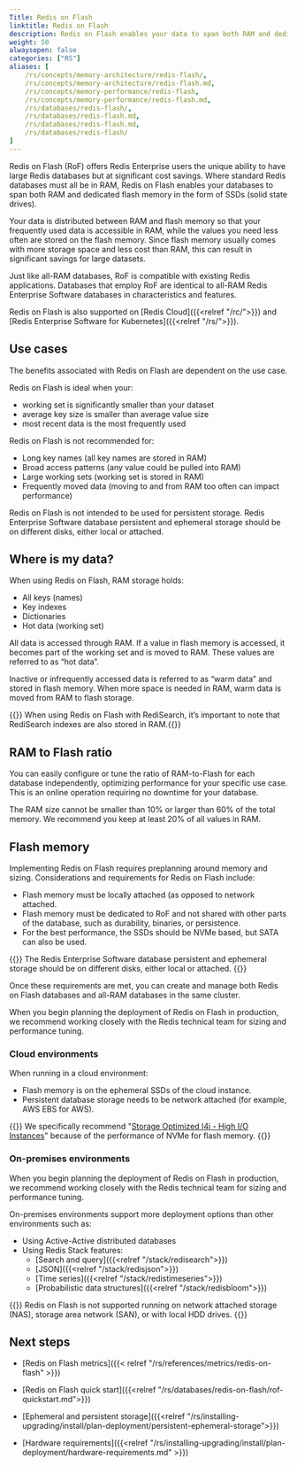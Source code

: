 ```yaml
---
Title: Redis on Flash
linktitle: Redis on Flash
description: Redis on Flash enables your data to span both RAM and dedicated flash memory.
weight: 50
alwaysopen: false
categories: ["RS"]
aliases: [
    /rs/concepts/memory-architecture/redis-flash/,
    /rs/concepts/memory-architecture/redis-flash.md,
    /rs/concepts/memory-performance/redis-flash,
    /rs/concepts/memory-performance/redis-flash.md,
    /rs/databases/redis-flash/,
    /rs/databases/redis-flash.md,
    /rs/databases/redis-flash.md,
    /rs/databases/redis-flash/
]
---
```

Redis on Flash (RoF) offers Redis Enterprise users the unique ability to
have large Redis databases but at significant cost savings. Where
standard Redis databases must all be in RAM, Redis on Flash enables your databases to span both RAM and dedicated flash memory in the form of SSDs (solid state drives).

Your data is distributed between RAM and flash memory so that your frequently used data is accessible in RAM, while the values you need less often are stored on the flash memory. Since flash memory usually comes with more storage space and less cost than RAM, this can result in significant savings for large datasets.

Just like all-RAM databases, RoF is compatible with existing Redis applications. Databases that employ RoF are identical to all-RAM Redis Enterprise Software databases in characteristics and features.

Redis on Flash is also supported on [Redis Cloud]({{<relref "/rc/">}}) and [Redis Enterprise Software for Kubernetes]({{<relref "/rs/">}}).

## Use cases

The benefits associated with Redis on Flash are dependent on the use case.

Redis on Flash is ideal when your:

- working set is significantly smaller than your dataset
- average key size is smaller than average value size
- most recent data is the most frequently used

Redis on Flash is not recommended for:

- Long key names (all key names are stored in RAM)
- Broad access patterns (any value could be pulled into RAM)
- Large working sets (working set is stored in RAM)
- Frequently moved data (moving to and from RAM too often can impact performance)

Redis on Flash is not intended to be used for persistent storage. Redis Enterprise Software database persistent and ephemeral storage should be on different disks, either local or attached.

## Where is my data?

When using Redis on Flash, RAM storage holds:
- All keys (names)
- Key indexes
- Dictionaries
- Hot data (working set)

All data is accessed through RAM. If a value in flash memory is accessed, it becomes part of the working set and is moved to RAM. These values are referred to as “hot data”.

Inactive or infrequently accessed data is referred to as “warm data” and stored in flash memory. When more space is needed in RAM, warm data is moved from RAM to flash storage.

{{<note>}} When using Redis on Flash with RediSearch, it’s important to note that RediSearch indexes are also stored in RAM.{{</note>}}

## RAM to Flash ratio

You can easily configure or tune the ratio of RAM-to-Flash for each database independently, optimizing performance for your specific use case. This is an online operation requiring no downtime for your database.

The RAM size cannot be smaller than 10% or larger than 60% of the total memory. We recommend you keep at least 20% of all values in RAM.

## Flash memory

Implementing Redis on Flash requires preplanning around memory and sizing. Considerations and requirements for Redis on Flash include:

- Flash memory must be locally attached (as opposed to network attached.
- Flash memory must be dedicated to RoF and not shared with other parts of the database, such as durability, binaries, or persistence.
- For the best performance, the SSDs should be NVMe based, but SATA can also be used.

{{<note>}} The Redis Enterprise Software database persistent and ephemeral storage should be on different disks, either local or attached. {{</note>}}

Once these requirements are met, you can create and manage both Redis on Flash databases and
all-RAM databases in the same cluster.

When you begin planning the deployment of Redis on Flash in production,
we recommend working closely with the Redis technical team for
sizing and performance tuning.

### Cloud environments

When running in a cloud environment:

- Flash memory is on the ephemeral SSDs of the cloud instance.
- Persistent database storage needs to be network attached (for example, AWS EBS for AWS).

{{<note>}}
We specifically recommend "[Storage Optimized I4i - High I/O Instances](https://aws.amazon.com/ec2/instance-types/#storage-optimized)" because of the performance of NVMe for flash memory. {{</note>}}

### On-premises environments

When you begin planning the deployment of Redis on Flash in production, we recommend working closely with the Redis technical team for sizing and performance tuning.

On-premises environments support more deployment options than other environments such as:

- Using Active-Active distributed databases
- Using Redis Stack features:
  - [Search and query]({{<relref "/stack/redisearch">}})
  - [JSON]({{<relref "/stack/redisjson">}})
  - [Time series]({{<relref "/stack/redistimeseries">}})
  - [Probabilistic data structures]({{<relref "/stack/redisbloom">}})

{{<warning>}} Redis on Flash is not supported running on network attached storage (NAS), storage area network (SAN), or with local HDD drives. {{</warning>}}

## Next steps

- [Redis on Flash metrics]({{< relref "/rs/references/metrics/redis-on-flash" >}})
- [Redis on Flash quick start]({{<relref "/rs/databases/redis-on-flash/rof-quickstart.md">}})

- [Ephemeral and persistent storage]({{<relref "/rs/installing-upgrading/install/plan-deployment/persistent-ephemeral-storage">}})
- [Hardware requirements]({{<relref "/rs/installing-upgrading/install/plan-deployment/hardware-requirements.md" >}})
